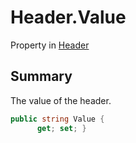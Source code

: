 # Header.Value

Property in [Header](/docs/api/csharp/yarn.header.md)

## Summary


The value of the header.


```csharp
public string Value {
      get; set; }
```

